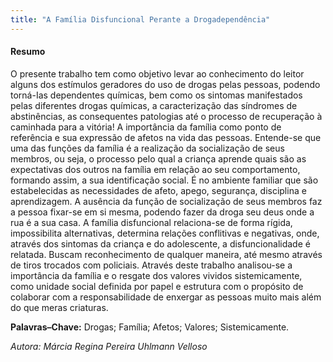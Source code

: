 ```yaml
--- 
title: "A Família Disfuncional Perante a Drogadependência"
---
```



#### Resumo

O presente trabalho tem como objetivo levar ao conhecimento do leitor alguns dos estímulos geradores do uso de drogas pelas pessoas, podendo torná-Ias dependentes químicas, bem como os sintomas manifestados pelas diferentes drogas químicas, a caracterização das síndromes de abstinências, as consequentes patologias até o processo de recuperação à caminhada para a vitória! A importância da família como ponto de referência e sua expressão de afetos na vida das pessoas. Entende-se que uma das funções da família é a realização da socialização de seus membros, ou seja, o processo pelo qual a criança aprende quais são as expectativas dos outros na família em relação ao seu comportamento, formando assim, a sua identificação social. É no ambiente familiar que são estabelecidas as necessidades de afeto, apego, segurança, disciplina e aprendizagem. A ausência da função de socialização de seus membros faz a pessoa fixar-se em si mesma, podendo fazer da droga seu deus onde a rua é a sua casa. A família disfuncional relaciona-se de forma rígida, impossibilita alternativas, determina relações conflitivas e negativas, onde, através dos sintomas da criança e do adolescente, a disfuncionalidade é relatada. Buscam reconhecimento de qualquer maneira, até mesmo através de tiros trocados com policiais. Através deste trabalho analisou-se a importância da família e o resgate dos valores vividos sistemicamente, como unidade social definida por papel e estrutura com o propósito de colaborar com a responsabilidade de enxergar as pessoas muito mais além do que meras criaturas.

**Palavras–Chave:** Drogas; Família; Afetos; Valores; Sistemicamente.

*Autora: Márcia Regina Pereira Uhlmann Velloso*